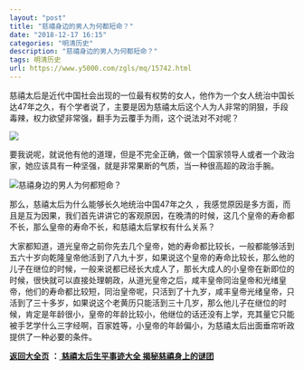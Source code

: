 ```yaml
---
layout: "post"
title: "慈禧身边的男人为何都短命？"
date: "2018-12-17 16:15"
categories: "明清历史"
description: "慈禧身边的男人为何都短命？"
tags: 明清历史
url: https://www.y5000.com/zgls/mq/15742.html
---
```






慈禧太后是近代中国社会出现的一位最有权势的女人，他作为一个女人统治中国长达47年之久，有个学者说了，主要是因为慈禧太后这个人为人非常的阴狠，手段毒辣，权力欲望非常强，翻手为云覆手为雨，这个说法对不对呢？

![](https://img.y5000.com/uploads/allimg/170302/1319514122-0.jpg)

要我说呢，就说他有他的道理，但是不完全正确，做一个国家领导人或者一个政治家，她应该具有一种坚强，就是非常果断的气质，当一种很高超的政治手腕。

![慈禧身边的男人为何都短命？](/uploads/allimg/170302/6-1F302131603206.JPG)

那么，慈禧太后为什么能够长久地统治中国47年之久
，我感觉原因是多方面，而且是互为因果，我们首先讲讲它的客观原因，在晚清的时候，这几个皇帝的寿命都不长，那么皇帝的寿命不长，和慈禧太后掌权有什么关系？

大家都知道，道光皇帝之前你先去几个皇帝，她的寿命都比较长，一般都能够活到五六十岁向乾隆皇帝他活到了八九十岁，如果说这个皇帝的寿命比较长，那么他的儿子在继位的时候，一般来说都已经长大成人了，那长大成人的小皇帝在新即位的时候，很快就可以直接处理朝政，从道光皇帝之后，咸丰皇帝同治皇帝和光绪皇帝，他们的寿命都比较短，同治皇帝呢，只活到了十九岁，咸丰皇帝光绪皇帝，只活到了三十多岁，如果说这个老黄历只能活到三十几岁，那么他儿子在继位的时候，肯定是年龄很小，皇帝的年龄比较小，他继位的话还没有上学，充其量它只能被手艺学什么三字经啊，百家姓等，小皇帝的年龄偏小，为慈禧太后出面垂帘听政提供了一种必要的条件。

**[返回大全页](https://www.y5000.com/zgls/mq/17886.html)** **：**[ **慈禧太后生平事迹大全
揭秘慈禧身上的谜团**](https://www.y5000.com/zgls/mq/17886.html)
